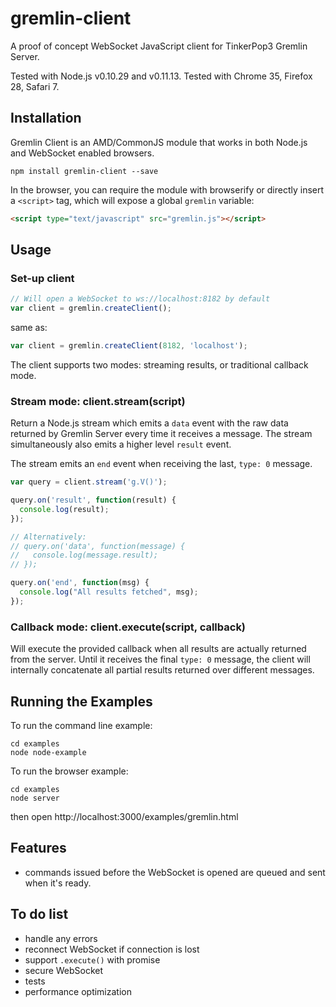 gremlin-client
==============

A proof of concept WebSocket JavaScript client for TinkerPop3 Gremlin Server.

Tested with Node.js v0.10.29 and v0.11.13.
Tested with Chrome 35, Firefox 28, Safari 7.

## Installation

Gremlin Client is an AMD/CommonJS module that works in both Node.js and WebSocket enabled browsers.

```
npm install gremlin-client --save
```

In the browser, you can require the module with browserify or directly insert a `<script>` tag, which will expose a global `gremlin` variable:
```html
<script type="text/javascript" src="gremlin.js"></script>
```

## Usage

### Set-up client

```javascript
// Will open a WebSocket to ws://localhost:8182 by default
var client = gremlin.createClient();
```
same as:
```javascript
var client = gremlin.createClient(8182, 'localhost');
```


The client supports two modes: streaming results, or traditional callback mode.

### Stream mode: client.stream(script)

Return a Node.js stream which emits a `data` event with the raw data returned by Gremlin Server every time it receives a message. The stream simultaneously also emits a higher level `result` event.

The stream emits an `end` event when receiving the last, `type: 0` message.

```javascript
var query = client.stream('g.V()');

query.on('result', function(result) {
  console.log(result);
});

// Alternatively:
// query.on('data', function(message) {
//   console.log(message.result);
// });

query.on('end', function(msg) {
  console.log("All results fetched", msg);
});

```

### Callback mode: client.execute(script, callback)

Will execute the provided callback when all results are actually returned from the server. Until it receives the final `type: 0` message, the client will internally concatenate all partial results returned over different messages.

## Running the Examples

To run the command line example:
```
cd examples
node node-example
```

To run the browser example:
```
cd examples
node server
```
then open http://localhost:3000/examples/gremlin.html

## Features

* commands issued before the WebSocket is opened are queued and sent when it's ready.

## To do list

* handle any errors
* reconnect WebSocket if connection is lost
* support `.execute()` with promise
* secure WebSocket
* tests
* performance optimization

